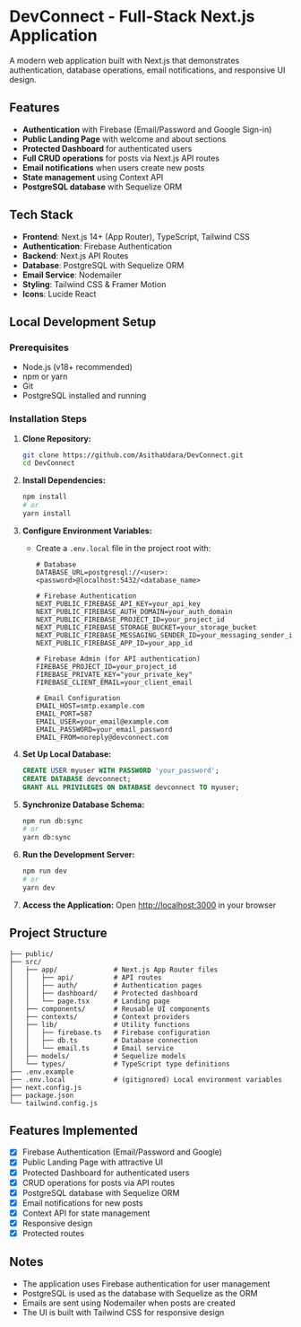 # DevConnect - Full-Stack Next.js Application

A modern web application built with Next.js that demonstrates authentication, database operations, email notifications, and responsive UI design.

## Features

- **Authentication** with Firebase (Email/Password and Google Sign-in)
- **Public Landing Page** with welcome and about sections
- **Protected Dashboard** for authenticated users
- **Full CRUD operations** for posts via Next.js API routes
- **Email notifications** when users create new posts
- **State management** using Context API
- **PostgreSQL database** with Sequelize ORM

## Tech Stack

- **Frontend**: Next.js 14+ (App Router), TypeScript, Tailwind CSS
- **Authentication**: Firebase Authentication
- **Backend**: Next.js API Routes
- **Database**: PostgreSQL with Sequelize ORM
- **Email Service**: Nodemailer
- **Styling**: Tailwind CSS & Framer Motion
- **Icons**: Lucide React

## Local Development Setup

### Prerequisites

- Node.js (v18+ recommended)
- npm or yarn
- Git
- PostgreSQL installed and running

### Installation Steps

1. **Clone Repository:**
   ```bash
   git clone https://github.com/AsithaUdara/DevConnect.git
   cd DevConnect
   ```

2. **Install Dependencies:**
   ```bash
   npm install
   # or
   yarn install
   ```

3. **Configure Environment Variables:**
   - Create a `.env.local` file in the project root with:
     ```
     # Database
     DATABASE_URL=postgresql://<user>:<password>@localhost:5432/<database_name>
     
     # Firebase Authentication
     NEXT_PUBLIC_FIREBASE_API_KEY=your_api_key
     NEXT_PUBLIC_FIREBASE_AUTH_DOMAIN=your_auth_domain
     NEXT_PUBLIC_FIREBASE_PROJECT_ID=your_project_id
     NEXT_PUBLIC_FIREBASE_STORAGE_BUCKET=your_storage_bucket
     NEXT_PUBLIC_FIREBASE_MESSAGING_SENDER_ID=your_messaging_sender_id
     NEXT_PUBLIC_FIREBASE_APP_ID=your_app_id
     
     # Firebase Admin (for API authentication)
     FIREBASE_PROJECT_ID=your_project_id
     FIREBASE_PRIVATE_KEY="your_private_key"
     FIREBASE_CLIENT_EMAIL=your_client_email
     
     # Email Configuration
     EMAIL_HOST=smtp.example.com
     EMAIL_PORT=587
     EMAIL_USER=your_email@example.com
     EMAIL_PASSWORD=your_email_password
     EMAIL_FROM=noreply@devconnect.com
     ```

4. **Set Up Local Database:**
   ```sql
   CREATE USER myuser WITH PASSWORD 'your_password';
   CREATE DATABASE devconnect;
   GRANT ALL PRIVILEGES ON DATABASE devconnect TO myuser;
   ```

5. **Synchronize Database Schema:**
   ```bash
   npm run db:sync
   # or
   yarn db:sync
   ```

6. **Run the Development Server:**
   ```bash
   npm run dev
   # or
   yarn dev
   ```

7. **Access the Application:**
   Open [http://localhost:3000](http://localhost:3000) in your browser

## Project Structure

```
├── public/
├── src/
│   ├── app/              # Next.js App Router files
│   │   ├── api/          # API routes
│   │   ├── auth/         # Authentication pages
│   │   ├── dashboard/    # Protected dashboard
│   │   └── page.tsx      # Landing page
│   ├── components/       # Reusable UI components
│   ├── contexts/         # Context providers
│   ├── lib/              # Utility functions
│   │   ├── firebase.ts   # Firebase configuration
│   │   ├── db.ts         # Database connection
│   │   └── email.ts      # Email service
│   ├── models/           # Sequelize models
│   └── types/            # TypeScript type definitions
├── .env.example
├── .env.local            # (gitignored) Local environment variables
├── next.config.js
├── package.json
└── tailwind.config.js
```

## Features Implemented

- [x] Firebase Authentication (Email/Password and Google)
- [x] Public Landing Page with attractive UI
- [x] Protected Dashboard for authenticated users
- [x] CRUD operations for posts via API routes
- [x] PostgreSQL database with Sequelize ORM
- [x] Email notifications for new posts
- [x] Context API for state management
- [x] Responsive design
- [x] Protected routes

## Notes

- The application uses Firebase authentication for user management
- PostgreSQL is used as the database with Sequelize as the ORM
- Emails are sent using Nodemailer when posts are created
- The UI is built with Tailwind CSS for responsive design